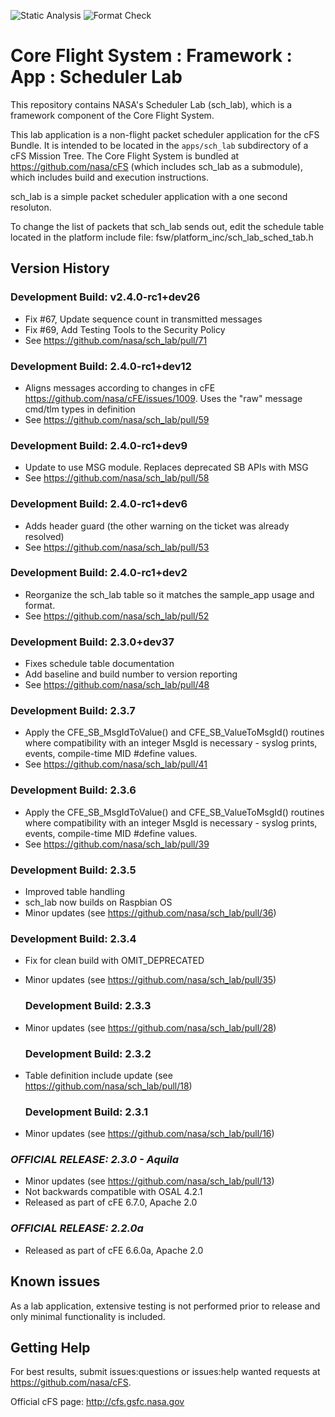 ![Static Analysis](https://github.com/nasa/sch_lab/workflows/Static%20Analysis/badge.svg)
![Format Check](https://github.com/nasa/sch_lab/workflows/Format%20Check/badge.svg)

# Core Flight System : Framework : App : Scheduler Lab

This repository contains NASA's Scheduler Lab (sch_lab), which is a framework component of the Core Flight System.

This lab application is a non-flight packet scheduler application for the cFS Bundle. It is intended to be located in the `apps/sch_lab` subdirectory of a cFS Mission Tree. The Core Flight System is bundled at <https://github.com/nasa/cFS> (which includes sch_lab as a submodule), which includes build and execution instructions.

sch_lab is a simple packet scheduler application with a one second resoluton.

To change the list of packets that sch_lab sends out, edit the schedule table located in the platform include file: fsw/platform_inc/sch_lab_sched_tab.h

## Version History

### Development Build: v2.4.0-rc1+dev26

- Fix #67, Update sequence count in transmitted messages
- Fix #69, Add Testing Tools to the Security Policy
- See <https://github.com/nasa/sch_lab/pull/71>

### Development Build: 2.4.0-rc1+dev12

- Aligns messages according to changes in cFE <https://github.com/nasa/cFE/issues/1009>. Uses the "raw" message cmd/tlm types in definition
- See <https://github.com/nasa/sch_lab/pull/59>

### Development Build: 2.4.0-rc1+dev9

- Update to use MSG module. Replaces deprecated SB APIs with MSG
- See <https://github.com/nasa/sch_lab/pull/58>

### Development Build: 2.4.0-rc1+dev6

- Adds header guard (the other warning on the ticket was already resolved)
- See <https://github.com/nasa/sch_lab/pull/53>

### Development Build: 2.4.0-rc1+dev2

- Reorganize the sch_lab table so it matches the sample_app usage and format.
- See <https://github.com/nasa/sch_lab/pull/52>

### Development Build: 2.3.0+dev37

- Fixes schedule table documentation
- Add baseline and build number to version reporting
- See <https://github.com/nasa/sch_lab/pull/48>

### Development Build: 2.3.7

- Apply the CFE_SB_MsgIdToValue() and CFE_SB_ValueToMsgId() routines where compatibility with an integer MsgId is necessary - syslog prints, events, compile-time MID #define values.
- See <https://github.com/nasa/sch_lab/pull/41>

### Development Build: 2.3.6

- Apply the CFE_SB_MsgIdToValue() and CFE_SB_ValueToMsgId() routines where compatibility with an integer MsgId is necessary - syslog prints, events, compile-time MID #define values.
- See <https://github.com/nasa/sch_lab/pull/39>

### Development Build: 2.3.5

- Improved table handling
- sch_lab now builds on Raspbian OS
- Minor updates (see <https://github.com/nasa/sch_lab/pull/36>)

### Development Build: 2.3.4

- Fix for clean build with OMIT_DEPRECATED
- Minor updates (see <https://github.com/nasa/sch_lab/pull/35>)

  ### Development Build: 2.3.3

- Minor updates (see <https://github.com/nasa/sch_lab/pull/28>)

  ### Development Build: 2.3.2

- Table definition include update (see <https://github.com/nasa/sch_lab/pull/18>)

  ### Development Build: 2.3.1

- Minor updates (see <https://github.com/nasa/sch_lab/pull/16>)

### _**OFFICIAL RELEASE: 2.3.0 - Aquila**_

- Minor updates (see <https://github.com/nasa/sch_lab/pull/13>)
- Not backwards compatible with OSAL 4.2.1
- Released as part of cFE 6.7.0, Apache 2.0

### _**OFFICIAL RELEASE: 2.2.0a**_

- Released as part of cFE 6.6.0a, Apache 2.0

## Known issues

As a lab application, extensive testing is not performed prior to release and only minimal functionality is included.

## Getting Help

For best results, submit issues:questions or issues:help wanted requests at <https://github.com/nasa/cFS>.

Official cFS page: <http://cfs.gsfc.nasa.gov>
